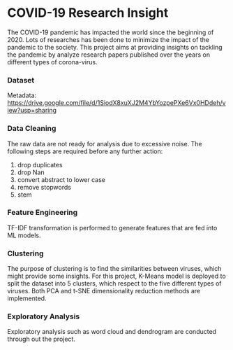 # COVID-19 Research Insight
The COVID-19 pandemic has impacted the world since the beginning of 2020. Lots of researches has been done to minimize the impact of the pandemic to the society. This project aims at providing insights on tackling the pandemic by analyze research papers published over the years on different types of corona-virus.
### Dataset
Metadata: https://drive.google.com/file/d/1SiodX8xuXJ2M4YbYozpePXe6Vx0HDdeh/view?usp=sharing
### Data Cleaning
The raw data are not ready for analysis due to excessive noise. The following steps are required before any further action:
1. drop duplicates
2. drop Nan
3. convert abstract to lower case
4. remove stopwords
5. stem
### Feature Engineering
TF-IDF transformation is performed to generate features that are fed into ML models.
### Clustering
The purpose of clustering is to find the similarities between viruses, which might provide some insights. For this project, K-Means model is deployed to split the dataset into 5 clusters, which respect to the five different types of viruses. Both PCA and t-SNE dimensionality reduction methods are implemented.
### Exploratory Analysis
Exploratory analysis such as word cloud and dendrogram are conducted through out the project.
